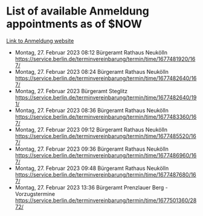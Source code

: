 # List of available Anmeldung appointments as of $NOW
[Link to Anmeldung website](https://service.berlin.de/terminvereinbarung/termin/tag.php?termin=1&anliegen[]=120686&dienstleisterlist=122210,122217,327316,122219,327312,122227,327314,122231,327346,122243,327348,122254,122252,329742,122260,329745,122262,329748,122271,327278,122273,327274,122277,327276,330436,122280,327294,122282,327290,122284,327292,122291,327270,122285,327266,122286,327264,122296,327268,150230,329760,122297,327286,122294,327284,122312,329763,122314,329775,122304,327330,122311,327334,122309,327332,317869,122281,327352,122279,329772,122283,122276,327324,122274,327326,122267,329766,122246,327318,122251,327320,122257,327322,122208,327298,122226,327300&herkunft=http%3A%2F%2Fservice.berlin.de%2Fdienstleistung%2F120686%2F)
- Montag, 27. Februar 2023 08:12 Bürgeramt Rathaus Neukölln https://service.berlin.de/terminvereinbarung/termin/time/1677481920/167/
- Montag, 27. Februar 2023 08:24 Bürgeramt Rathaus Neukölln https://service.berlin.de/terminvereinbarung/termin/time/1677482640/167/
- Montag, 27. Februar 2023  Bürgeramt Steglitz https://service.berlin.de/terminvereinbarung/termin/time/1677482640/191/
- Montag, 27. Februar 2023 08:36 Bürgeramt Rathaus Neukölln https://service.berlin.de/terminvereinbarung/termin/time/1677483360/167/
- Montag, 27. Februar 2023 09:12 Bürgeramt Rathaus Neukölln https://service.berlin.de/terminvereinbarung/termin/time/1677485520/167/
- Montag, 27. Februar 2023 09:36 Bürgeramt Rathaus Neukölln https://service.berlin.de/terminvereinbarung/termin/time/1677486960/167/
- Montag, 27. Februar 2023 09:48 Bürgeramt Rathaus Neukölln https://service.berlin.de/terminvereinbarung/termin/time/1677487680/167/
- Montag, 27. Februar 2023 13:36 Bürgeramt Prenzlauer Berg - Vorzugstermine https://service.berlin.de/terminvereinbarung/termin/time/1677501360/2872/
